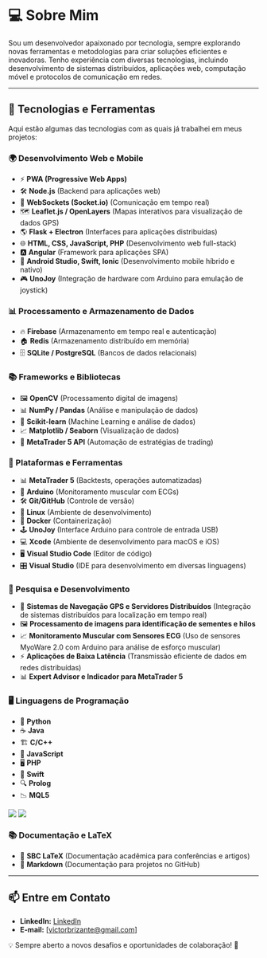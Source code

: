 # 💻 Sobre Mim
Sou um desenvolvedor apaixonado por tecnologia, sempre explorando novas ferramentas e metodologias para criar soluções eficientes e inovadoras. Tenho experiência com diversas tecnologias, incluindo desenvolvimento de sistemas distribuídos, aplicações web, computação móvel e protocolos de comunicação em redes.

---

## 🚀 Tecnologias e Ferramentas
Aqui estão algumas das tecnologias com as quais já trabalhei em meus projetos:


### **🌍 Desenvolvimento Web e Mobile**
- ⚡ **PWA (Progressive Web Apps)**
- 🛠️ **Node.js** (Backend para aplicações web)
- 📡 **WebSockets (Socket.io)** (Comunicação em tempo real)
- 🗺️ **Leaflet.js / OpenLayers** (Mapas interativos para visualização de dados GPS)
- 🌎 **Flask + Electron** (Interfaces para aplicações distribuídas)
- 🌐 **HTML, CSS, JavaScript, PHP** (Desenvolvimento web full-stack)
- 🅰️ **Angular** (Framework para aplicações SPA)
- 📱 **Android Studio, Swift, Ionic** (Desenvolvimento mobile híbrido e nativo)
- 🎮 **UnoJoy** (Integração de hardware com Arduino para emulação de joystick)

### **📊 Processamento e Armazenamento de Dados**
- 🔥 **Firebase** (Armazenamento em tempo real e autenticação)
- 🏠 **Redis** (Armazenamento distribuído em memória)
- 🗄️ **SQLite / PostgreSQL** (Bancos de dados relacionais)

### **📚 Frameworks e Bibliotecas**
- 🖼️ **OpenCV** (Processamento digital de imagens)
- 📊 **NumPy / Pandas** (Análise e manipulação de dados)
- 🤖 **Scikit-learn** (Machine Learning e análise de dados)
- 📈 **Matplotlib / Seaborn** (Visualização de dados)
- 🤖 **MetaTrader 5 API** (Automação de estratégias de trading)

### **🔧 Plataformas e Ferramentas**
- 📊 **MetaTrader 5** (Backtests, operações automatizadas)
- 🔬 **Arduino** (Monitoramento muscular com ECGs)
- 🛠 **Git/GitHub** (Controle de versão)
- 🐧 **Linux** (Ambiente de desenvolvimento)
- 🐳 **Docker** (Containerização)
- 🕹️ **UnoJoy** (Interface Arduino para controle de entrada USB)
- 💻 **Xcode** (Ambiente de desenvolvimento para macOS e iOS)
- 🖥️ **Visual Studio Code** (Editor de código)
- 🎛️ **Visual Studio** (IDE para desenvolvimento em diversas linguagens)

### **🔬 Pesquisa e Desenvolvimento**
- 📡 **Sistemas de Navegação GPS e Servidores Distribuídos** (Integração de sistemas distribuídos para localização em tempo real)
- 🖼️ **Processamento de imagens para identificação de sementes e hilos**
- 📈 **Monitoramento Muscular com Sensores ECG** (Uso de sensores MyoWare 2.0 com Arduino para análise de esforço muscular)
- ⚡ **Aplicações de Baixa Latência** (Transmissão eficiente de dados em redes distribuídas)
- 📊 **Expert Advisor e Indicador para MetaTrader 5**

### **🖥️ Linguagens de Programação**
- 🐍 **Python**
- ☕ **Java**
- 🏗️ **C/C++**
- 📜 **JavaScript**
- 🖥️ **PHP**
- 🍏 **Swift**
- 🔍 **Prolog**
- 📉 **MQL5**

[![](https://github-readme-stats.vercel.app/api/top-langs/?username=tviktinho&langs_count=12&layout=donut)](https://github.com/anuraghazra/github-readme-stats)
[![](https://github-readme-stats.vercel.app/api?username=tviktinho)](https://github.com/anuraghazra/github-readme-stats)

### **📚 Documentação e LaTeX**
- 📄 **SBC LaTeX** (Documentação acadêmica para conferências e artigos)
- 📝 **Markdown** (Documentação para projetos no GitHub)

---

## 📫 Entre em Contato
- **LinkedIn:** [LinkedIn](https://www.linkedin.com/in/victor-louren%C3%A7ato-brizante-828a09123/)
- **E-mail:** [victorbrizante@gmail.com]

💡 Sempre aberto a novos desafios e oportunidades de colaboração! 🚀

